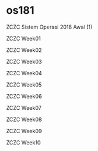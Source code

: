 # os181

ZCZC Sistem Operasi 2018 Awal (1)


ZCZC Week01

ZCZC Week02

ZCZC Week03

ZCZC Week04

ZCZC Week05

ZCZC Week06

ZCZC Week07

ZCZC Week08

ZCZC Week09

ZCZC Week10
